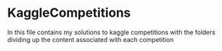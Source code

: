 # KaggleCompetitions

In this file contains my solutions to kaggle competitions with the folders dividing up the content associated with each competition

